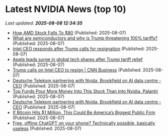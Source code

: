 # Latest NVIDIA News (top 10)
_Last updated: **2025-08-08 12:34:35**_

- [How AMD Stock Falls To $80](https://www.forbes.com/sites/greatspeculations/2025/08/07/how-amd-stock-falls-to-80/) (Published: 2025-08-07)
- [What are semiconductors and why is Trump threatening 100% tariffs?](https://www.bbc.com/news/articles/cly3r664q1eo) (Published: 2025-08-07)
- [Intel CEO responds after Trump calls for resignation](https://finance.yahoo.com/news/intel-ceo-responds-after-trump-calls-for-resignation-122344026.html) (Published: 2025-08-07)
- [Apple leads surge in global tech shares after Trump tariff relief](https://www.irishtimes.com/business/markets/2025/08/07/apple-leads-surge-in-global-tech-shares-after-trump-tariff-relief/) (Published: 2025-08-07)
- [Trump calls on Intel CEO to resign | CNN Business](https://www.cnn.com/2025/08/07/business/intel-ceo-resign-trump) (Published: 2025-08-07)
- [Deutsche Telekom partnering with Nvida, Brookfield on AI data centre -CEO](https://biztoc.com/x/7a71d1c57db9ba21) (Published: 2025-08-07)
- [Top Funds Pour More Money Into This Stock Than Into Nvidia, Palantir](https://biztoc.com/x/e4d4a2684ddd1cc9) (Published: 2025-08-07)
- [Deutsche Telekom partnering with Nvida, Brookfield on AI data centre -CEO](https://www.channelnewsasia.com/business/deutsche-telekom-partnering-nvida-brookfield-ai-data-centre-ceo-5283041) (Published: 2025-08-07)
- [If Bitcoin Hits $1 Million, This Could Be America’s Biggest Public Firm](https://bitcoinist.com/if-bitcoin-hits-1m-this-could-be-americas-biggest-public-firm/) (Published: 2025-08-07)
- [Free, offline ChatGPT on your phone? Technically possible, basically useless](https://www.androidauthority.com/i-installed-gpt-oss-on-my-phone-3584439/) (Published: 2025-08-07)
